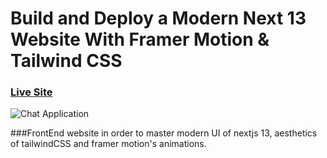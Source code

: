 # Build and Deploy a Modern Next 13 Website With Framer Motion & Tailwind CSS

### [Live Site](https://metaverse-sage-psi.vercel.app/)
![Chat Application](https://i.ibb.co/sbSHWH0/Thumbnail-1.png)

###FrontEnd website in order to master modern UI of nextjs 13, aesthetics of tailwindCSS and framer motion's animations.
